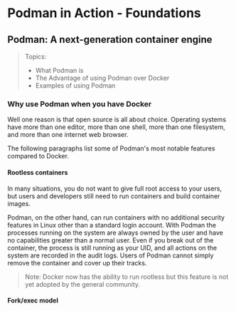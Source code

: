 # Podman in Action - Foundations

## Podman: A next-generation container engine

> Topics:
>
> - What Podman is
> - The Advantage of using Podman over Docker
> - Examples of using Podman

### Why use Podman when you have Docker

Well one reason is that open source is all about choice. Operating systems have more than one editor, more than one shell, more than one filesystem, and more than one internet web browser.

The following paragraphs list some of Podman's most notable features compared to Docker.

#### Rootless containers

In many situations, you do not want to give full root access to your users, but users and developers still need to run containers and build container images.

Podman, on the other hand, can run containers with no additional security features in Linux other than a standard login account. With Podman the processes running on the system are always owned by the user and have no capabilities greater than a normal user. Even if you break out of the container, the process is still running as your UID, and all actions on the system are recorded in the audit logs. Users of Podman cannot simply remove the container and cover up their tracks.

> Note: Docker now has the ability to run rootless but this feature is not yet adopted by the general community.

#### Fork/exec model

